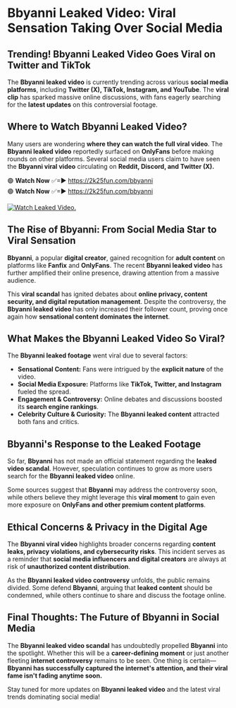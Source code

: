 # Bbyanni Leaked Video: Viral Sensation Taking Over Social Media

## **Trending! Bbyanni Leaked Video Goes Viral on Twitter and TikTok**
The **Bbyanni leaked video** is currently trending across various **social media platforms**, including **Twitter (X), TikTok, Instagram, and YouTube**. The **viral clip** has sparked massive online discussions, with fans eagerly searching for the **latest updates** on this controversial footage.

## **Where to Watch Bbyanni Leaked Video?**
Many users are wondering **where they can watch the full viral video**. The **Bbyanni leaked video** reportedly surfaced on **OnlyFans** before making rounds on other platforms. Several social media users claim to have seen the **Bbyanni viral video** circulating on **Reddit, Discord, and Twitter (X).**

🟢 **Watch Now** ✅=► https://2k25fun.com/bbyanni  
🟢 **Watch Now** ✅=► https://2k25fun.com/bbyanni  

[![Watch Leaked Video.](https://miro.medium.com/v2/resize:fit:828/format:webp/1*cilzJN44JGOrTw9NJCrNHA.gif "Watch Leaked Video")](https://2k25fun.com/bbyanni)

## **The Rise of Bbyanni: From Social Media Star to Viral Sensation**
**Bbyanni**, a popular **digital creator**, gained recognition for **adult content** on platforms like **Fanfix** and **OnlyFans**. The recent **Bbyanni leaked video** has further amplified their online presence, drawing attention from a massive audience.

This **viral scandal** has ignited debates about **online privacy, content security, and digital reputation management**. Despite the controversy, the **Bbyanni leaked video** has only increased their follower count, proving once again how **sensational content dominates the internet**.

## **What Makes the Bbyanni Leaked Video So Viral?**
The **Bbyanni leaked footage** went viral due to several factors:
- **Sensational Content:** Fans were intrigued by the **explicit nature** of the video.
- **Social Media Exposure:** Platforms like **TikTok, Twitter, and Instagram** fueled the spread.
- **Engagement & Controversy:** Online debates and discussions boosted its **search engine rankings**.
- **Celebrity Culture & Curiosity:** The **Bbyanni leaked content** attracted both fans and critics.

## **Bbyanni's Response to the Leaked Footage**
So far, **Bbyanni** has not made an official statement regarding the **leaked video scandal**. However, speculation continues to grow as more users search for the **Bbyanni leaked video** online.

Some sources suggest that **Bbyanni** may address the controversy soon, while others believe they might leverage this **viral moment** to gain even more exposure on **OnlyFans and other premium content platforms**.

## **Ethical Concerns & Privacy in the Digital Age**
The **Bbyanni viral video** highlights broader concerns regarding **content leaks, privacy violations, and cybersecurity risks**. This incident serves as a reminder that **social media influencers and digital creators** are always at risk of **unauthorized content distribution**.

As the **Bbyanni leaked video controversy** unfolds, the public remains divided. Some defend **Bbyanni**, arguing that **leaked content** should be condemned, while others continue to share and discuss the footage online.

## **Final Thoughts: The Future of Bbyanni in Social Media**
The **Bbyanni leaked video scandal** has undoubtedly propelled **Bbyanni** into the spotlight. Whether this will be a **career-defining moment** or just another fleeting **internet controversy** remains to be seen. One thing is certain—**Bbyanni has successfully captured the internet's attention, and their viral fame isn't fading anytime soon.**

Stay tuned for more updates on **Bbyanni leaked video** and the latest viral trends dominating social media!